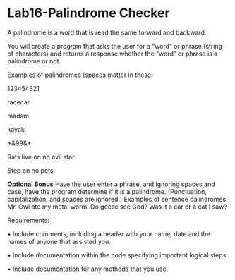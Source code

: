 # Lab16-Palindrome Checker

A palindrome is a word that is read the same forward and backward.

You will create a program that asks the user for a “word” or phrase (string of characters) and returns a response whether the “word” or phrase is a palindrome or not.
<p>
Examples of palindromes  (spaces matter in these)

  123454321

racecar

madam

kayak

+\&99\&+

Rats live on no evil star

Step on no pets
</p>

**Optional Bonus**
Have the user enter a phrase, and ignoring spaces and case, have the program determine if it is a palindrome. (Punctuation, capitalization, and spaces are ignored.)
Examples of sentence palindromes:
    Mr. Owl ate my metal worm.
    Do geese see God?
    Was it a car or a cat I saw?

Requirements:

•	Include comments, including a header with your name, date and the names of anyone that assisted you.

•	Include documentation within the code specifying important logical steps

•	Include documentation for any methods that you use.

